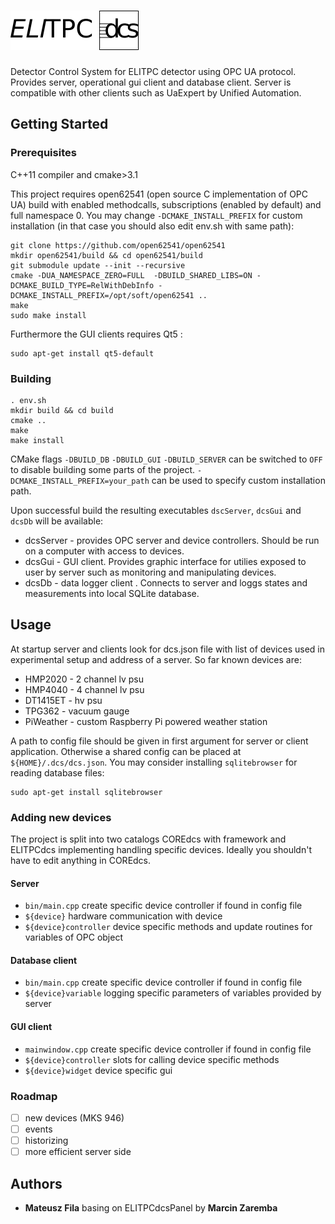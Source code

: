 # ![ELITPCS dcs](docs/img/dcs_logo.png "ELITPC dcs")

Detector Control System for ELITPC detector using OPC UA protocol.
Provides server, operational gui client and database client. Server is
compatible with other clients such as UaExpert by Unified Automation.

## Getting Started

### Prerequisites
C++11 compiler and cmake>3.1

This project requires open62541 (open source C implementation of OPC UA)
build with enabled methodcalls, subscriptions (enabled by default) and full namespace 0. You may change `-DCMAKE_INSTALL_PREFIX` for custom installation (in that case you should also edit env.sh with same path):
```
git clone https://github.com/open62541/open62541
mkdir open62541/build && cd open62541/build
git submodule update --init --recursive
cmake -DUA_NAMESPACE_ZERO=FULL  -DBUILD_SHARED_LIBS=ON -DCMAKE_BUILD_TYPE=RelWithDebInfo -DCMAKE_INSTALL_PREFIX=/opt/soft/open62541 ..
make
sudo make install
```
Furthermore the GUI clients requires Qt5 :
```
sudo apt-get install qt5-default
```
### Building
```
. env.sh
mkdir build && cd build
cmake ..
make
make install
```

CMake flags `-DBUILD_DB` `-DBUILD_GUI` `-DBUILD_SERVER`  can be switched to `OFF` to disable building some parts of the project.
`-DCMAKE_INSTALL_PREFIX=your_path` can be used to specify custom installation path.


Upon successful build the resulting executables `dscServer`, `dcsGui` and `dcsDb` will be available:
* dcsServer - provides OPC server and device controllers. Should be run on a computer with access to devices.
* dcsGui - GUI client. Provides graphic interface for utilies exposed to user by server such as monitoring and manipulating devices.
* dcsDb - data logger client . Connects to server and loggs states and measurements into local SQLite database.

## Usage

At startup server and clients look for dcs.json file with list of
devices used in experimental setup and address of a server. So far known devices are:
* HMP2020 - 2 channel lv psu
* HMP4040 - 4 channel lv psu
* DT1415ET - hv psu
* TPG362 - vacuum gauge
* PiWeather - custom Raspberry Pi powered weather station

A path to config file should be given in first argument for server or client application. Otherwise a shared config can be placed at `${HOME}/.dcs/dcs.json`.
You may consider installing `sqlitebrowser` for reading database files:
```
sudo apt-get install sqlitebrowser
```

### Adding new devices
The project is split into two catalogs COREdcs with framework and ELITPCdcs implementing handling specific devices. Ideally you shouldn't have to edit anything in COREdcs.
#### Server
* `bin/main.cpp` create specific device controller if found in config file
* `${device}` hardware communication with device
* `${device}controller`  device specific methods and update routines for
variables of OPC object
#### Database client
* `bin/main.cpp` create specific device controller if found in config file
* `${device}variable` logging specific parameters of variables provided by server
#### GUI client
* `mainwindow.cpp` create specific device controller if found in config file
* `${device}controller` slots for calling device specific methods
* `${device}widget` device specific gui
### Roadmap
- [ ] new devices (MKS 946) 
- [ ] events
- [ ] historizing
- [ ] more efficient server side
## Authors
* __Mateusz Fila__ basing on ELITPCdcsPanel by __Marcin Zaremba__